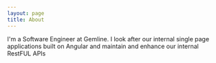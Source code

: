 ```yaml
---
layout: page
title: About
---
```


I'm a Software Engineer at Gemline. I look after our internal single page applications built on Angular and maintain and enhance our internal RestFUL APIs

